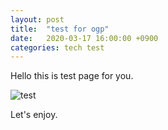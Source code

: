 ```yaml
---
layout: post
title:  "test for ogp"
date:   2020-03-17 16:00:00 +0900
categories: tech test
---
```

Hello this is test page for you.

![test](/test.png)

Let's enjoy.

